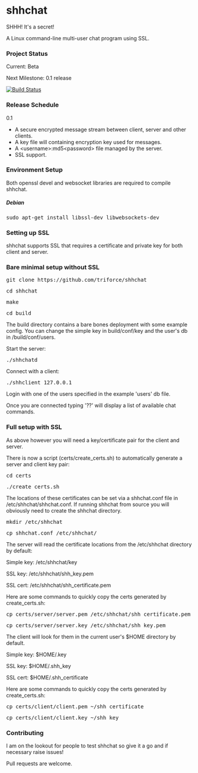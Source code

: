 shhchat
=======
SHHH! It's a secret!

A Linux command-line multi-user chat program using SSL.

<h3>Project Status</h3>
Current: Beta

Next Milestone: 0.1 release

[![Build Status](https://travis-ci.org/triforce/shhchat.svg?branch=master)](https://travis-ci.org/triforce/shhchat)

<h3>Release Schedule</h3>

0.1

* A secure encrypted message stream between client, server and other clients.
* A key file will containing encryption key used for messages.
* A \<username\>:md5\<password\> file managed by the server.
* SSL support.

<h3>Environment Setup</h3>

Both openssl devel and websocket libraries are required to compile shhchat.

<h5>Debian</h5>
<pre>sudo apt-get install libssl-dev libwebsockets-dev</pre>

<h3>Setting up SSL</h3>

shhchat supports SSL that requires a certificate and private key for both client and server.

<h3>Bare minimal setup without SSL</h3>

<pre>git clone https://github.com/triforce/shhchat</pre>
<pre>cd shhchat</pre>
<pre>make</pre>
<pre>cd build</pre>

The build directory contains a bare bones deployment with some example config. You can change the simple key in build/conf/key and the user's db in /build/conf/users.

Start the server:

<pre>./shhchatd</pre>

Connect with a client:

<pre>./shhclient 127.0.0.1</pre>

Login with one of the users specified in the example 'users' db file.

Once you are connected typing '??' will display a list of available chat commands.

<h3>Full setup with SSL</h3>
As above however you will need a key/certificate pair for the client and server.

There is now a script (certs/create_certs.sh) to automatically generate a server and client key pair:

<pre>cd certs</pre>
<pre>./create_certs.sh</pre>

The locations of these certificates can be set via a shhchat.conf file in /etc/shhchat/shhchat.conf. If running shhchat from source you will obviously need to create the shhchat directory.

<pre>mkdir /etc/shhchat</pre>
<pre>cp shhchat.conf /etc/shhchat/</pre>

The server will read the certificate locations from the /etc/shhchat directory by default:

Simple key: /etc/shhchat/key

SSL key: /etc/shhchat/shh_key.pem

SSL cert: /etc/shhchat/shh_certificate.pem

Here are some commands to quickly copy the certs generated by create_certs.sh:

<pre>cp certs/server/server.pem /etc/shhchat/shh_certificate.pem</pre>
<pre>cp certs/server/server.key /etc/shhchat/shh_key.pem</pre>

The client will look for them in the current user's $HOME directory by default.

Simple key: $HOME/.key

SSL key: $HOME/.shh_key

SSL cert: $HOME/.shh_certificate

Here are some commands to quickly copy the certs generated by create_certs.sh:

<pre>cp certs/client/client.pem ~/shh_certificate</pre>
<pre>cp certs/client/client.key ~/shh_key</pre>

<h3>Contributing</h3>
I am on the lookout for people to test shhchat so give it a go and if necessary raise issues!

Pull requests are welcome.
